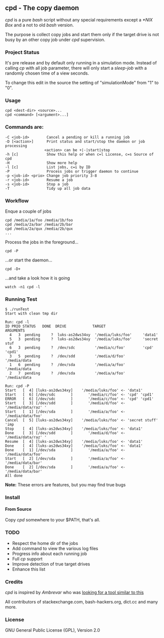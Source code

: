 ## cpd - The copy daemon

_cpd_ is a pure _bash_ script without any special requirements except a _*NIX Box_ and a not to old _bash_ version.

The purpose is collect copy jobs and start them only if the target drive is not busy by an other copy job under _cpd_ supervision.

### Project Status

It's pre release and by default only running in a simulation mode. Instead of calling _cp_ with all job parameter, there will only start a _sleep-job_ with a randomly chosen time of a view seconds.

To change this edit in the source the setting of "simulationMode" from "1" to "0".

### Usage

    cpd <dest-dir> <source>...
    cpd <command> [<argument>...]

### Commands are:

    -C <job-id>        Cancel a pending or kill a running job
    -D [<action>]      Print status and start/stop the daemon or job processing
                      <action> can be +|-|start|stop
    -h [c]             Show this help or when c=l License, c=s Source of cpd
    -H                 Show more help
    -l [c]             List jobs, c=i by ID
    -P                 Process jobs or trigger daemon to continue
    -p <job-id> <prio> Change job priority 3-8
    -r <job-id>        Resume a job
    -s <job-id>        Stop a job
    -T                 Tidy up all job data

### Workflow

Enque a couple of jobs

    cpd /media/1a/foo /media/1b/foo
    cpd /media/2a/bar /media/2b/bar
    cpd /media/2a/qux /media/2b/qux
    ...

Process the jobs in the foreground...

    cpd -P

...or start the daemon...

    cpd -D+

...and take a look how it is going

    watch -n1 cpd -l

### Running Test

    $ ./runTest
    Start with clean tmp dir

    Run: cpd -l
    ID PRIO STATUS   DONE  DRIVE            TARGET                ARGUMENTS
      4   3  pending     ?  luks-as2dws34xy  '/media/luks/foo'     'data1'
      5   3  pending     ?  luks-as2dws34xy  '/media/luks/foo'     'secret stuf
      6   3  pending     ?  /dev/sdc         '/media/c/foo'        'cpd' 'cpd1'
      3   5  pending     ?  /dev/sdd         '/media/d/foo'        '/media/data
      1   6  pending     ?  /dev/sda         '/media/a/foo'        '/media/data
      2   7  pending     ?  /dev/sda         '/media/a/foo'        '/media/data

    Run: cpd -P
    Start   [  4] [luks-as2dws34xy]    '/media/luks/foo' <- 'data1'
    Start   [  6] [/dev/sdc       ]       '/media/c/foo' <- 'cpd' 'cpd1'
    ERROR   [  6] [/dev/sdc       ]       '/media/c/foo' <- 'cpd' 'cpd1'
    Start   [  3] [/dev/sdd       ]       '/media/d/foo' <- '/media/data/raz' '
    Start   [  1] [/dev/sda       ]       '/media/a/foo' <- '/media/data/foo'
    Cancel  [  5] [luks-as2dws34xy]    '/media/luks/foo' <- 'secret stuff' 'imp
    Stop    [  4] [luks-as2dws34xy]    '/media/luks/foo' <- 'data1'
    Done    [  3] [/dev/sdd       ]       '/media/d/foo' <- '/media/data/raz' '
    Resume  [  4] [luks-as2dws34xy]    '/media/luks/foo' <- 'data1'
    Done    [  4] [luks-as2dws34xy]    '/media/luks/foo' <- 'data1'
    Done    [  1] [/dev/sda       ]       '/media/a/foo' <- '/media/data/foo'
    Start   [  2] [/dev/sda       ]       '/media/a/foo' <- '/media/data/bar'
    Done    [  2] [/dev/sda       ]       '/media/a/foo' <- '/media/data/bar'
    All done

**Note:** These errors are features, but you may find true bugs

### Install

#### From Source

Copy _cpd_ somewhere to your $PATH, that's all.

### TODO

  - Respect the home dir of the jobs
  - Add command to view the various log files
  - Progress info about each running job
  - Full _cp_ support
  - Improve detection of true target drives
  - Enhance this list

### Credits

_cpd_ is inspired by _Ambrevar_ who was
[looking for a tool similar to this](https://bbs.archlinux.org/viewtopic.php?id=228701)

All contributors of stackexchange.com, bash-hackers.org, dict.cc and many more.

### License

GNU General Public License (GPL), Version 2.0
